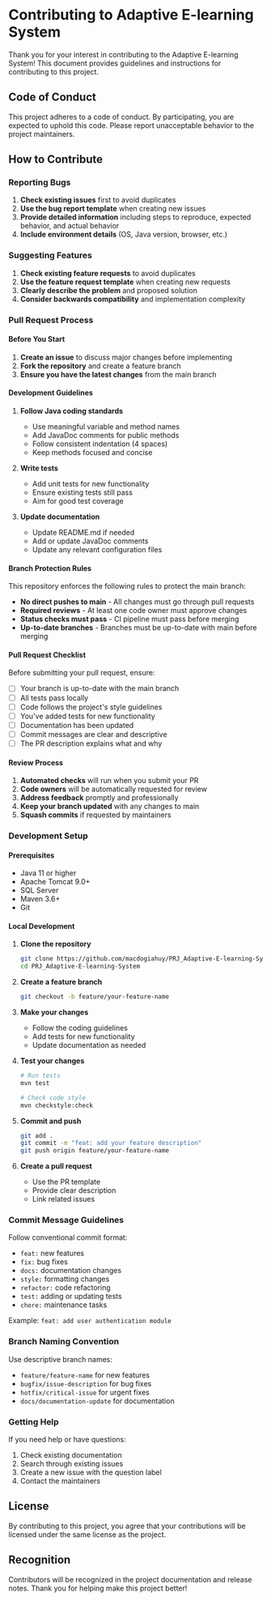 # Contributing to Adaptive E-learning System

Thank you for your interest in contributing to the Adaptive E-learning System! This document provides guidelines and instructions for contributing to this project.

## Code of Conduct

This project adheres to a code of conduct. By participating, you are expected to uphold this code. Please report unacceptable behavior to the project maintainers.

## How to Contribute

### Reporting Bugs

1. **Check existing issues** first to avoid duplicates
2. **Use the bug report template** when creating new issues
3. **Provide detailed information** including steps to reproduce, expected behavior, and actual behavior
4. **Include environment details** (OS, Java version, browser, etc.)

### Suggesting Features

1. **Check existing feature requests** to avoid duplicates
2. **Use the feature request template** when creating new requests
3. **Clearly describe the problem** and proposed solution
4. **Consider backwards compatibility** and implementation complexity

### Pull Request Process

#### Before You Start

1. **Create an issue** to discuss major changes before implementing
2. **Fork the repository** and create a feature branch
3. **Ensure you have the latest changes** from the main branch

#### Development Guidelines

1. **Follow Java coding standards**
   - Use meaningful variable and method names
   - Add JavaDoc comments for public methods
   - Follow consistent indentation (4 spaces)
   - Keep methods focused and concise

2. **Write tests**
   - Add unit tests for new functionality
   - Ensure existing tests still pass
   - Aim for good test coverage

3. **Update documentation**
   - Update README.md if needed
   - Add or update JavaDoc comments
   - Update any relevant configuration files

#### Branch Protection Rules

This repository enforces the following rules to protect the main branch:

- **No direct pushes to main** - All changes must go through pull requests
- **Required reviews** - At least one code owner must approve changes
- **Status checks must pass** - CI pipeline must pass before merging
- **Up-to-date branches** - Branches must be up-to-date with main before merging

#### Pull Request Checklist

Before submitting your pull request, ensure:

- [ ] Your branch is up-to-date with the main branch
- [ ] All tests pass locally
- [ ] Code follows the project's style guidelines
- [ ] You've added tests for new functionality
- [ ] Documentation has been updated
- [ ] Commit messages are clear and descriptive
- [ ] The PR description explains what and why

#### Review Process

1. **Automated checks** will run when you submit your PR
2. **Code owners** will be automatically requested for review
3. **Address feedback** promptly and professionally
4. **Keep your branch updated** with any changes to main
5. **Squash commits** if requested by maintainers

### Development Setup

#### Prerequisites

- Java 11 or higher
- Apache Tomcat 9.0+
- SQL Server
- Maven 3.6+
- Git

#### Local Development

1. **Clone the repository**
   ```bash
   git clone https://github.com/macdogiahuy/PRJ_Adaptive-E-learning-System.git
   cd PRJ_Adaptive-E-learning-System
   ```

2. **Create a feature branch**
   ```bash
   git checkout -b feature/your-feature-name
   ```

3. **Make your changes**
   - Follow the coding guidelines
   - Add tests for new functionality
   - Update documentation as needed

4. **Test your changes**
   ```bash
   # Run tests
   mvn test
   
   # Check code style
   mvn checkstyle:check
   ```

5. **Commit and push**
   ```bash
   git add .
   git commit -m "feat: add your feature description"
   git push origin feature/your-feature-name
   ```

6. **Create a pull request**
   - Use the PR template
   - Provide clear description
   - Link related issues

### Commit Message Guidelines

Follow conventional commit format:

- `feat:` new features
- `fix:` bug fixes
- `docs:` documentation changes
- `style:` formatting changes
- `refactor:` code refactoring
- `test:` adding or updating tests
- `chore:` maintenance tasks

Example: `feat: add user authentication module`

### Branch Naming Convention

Use descriptive branch names:

- `feature/feature-name` for new features
- `bugfix/issue-description` for bug fixes
- `hotfix/critical-issue` for urgent fixes
- `docs/documentation-update` for documentation

### Getting Help

If you need help or have questions:

1. Check existing documentation
2. Search through existing issues
3. Create a new issue with the question label
4. Contact the maintainers

## License

By contributing to this project, you agree that your contributions will be licensed under the same license as the project.

## Recognition

Contributors will be recognized in the project documentation and release notes. Thank you for helping make this project better!